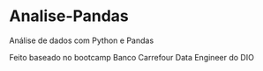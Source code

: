 # Analise-Pandas
Análise de dados com Python e Pandas

Feito baseado no bootcamp Banco Carrefour Data Engineer do DIO
